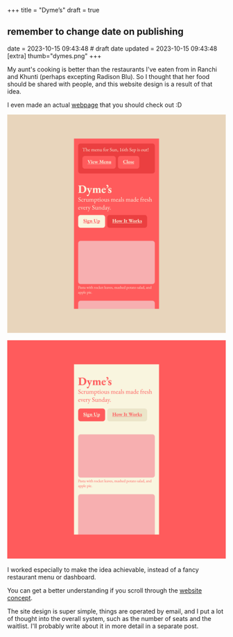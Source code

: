 +++
title = "Dyme’s"
draft = true
## remember to change date on publishing
date = 2023-10-15 09:43:48 # draft date
updated = 2023-10-15 09:43:48
[extra]
thumb="dymes.png"
+++

My aunt's cooking is better than the restaurants
I've eaten from in Ranchi and Khunti
(perhaps excepting Radison Blu).
So I thought that her food should be shared with people,
and this website design is a result of that idea.

I even made an actual [webpage](/dymes.html)
that you should check out :D 

![Website screen mockup](/dymes.png)

![Website screen mockup](/dymes-light.png)

I worked especially to make the idea achievable,
instead of a fancy restaurant menu or dashboard.

You can get a better understanding
if you scroll through the [website concept](/dymes.html).

The site design is super simple,
things are operated by email,
and I put a lot of thought into the overall system,
such as the number of seats and the waitlist.
I'll probably write about it in more detail in a separate post.
